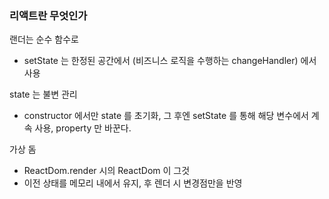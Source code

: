 ### 리액트란 무엇인가

랜더는 순수 함수로
- setState 는 한정된 공간에서 (비즈니스 로직을 수행하는 changeHandler) 에서 사용 

state 는 불변 관리
- constructor 에서만 state 를 초기화, 그 후엔 setState 를 통해 해당 변수에서 계속 사용, property 만 바꾼다.

가상 돔
- ReactDom.render 시의 ReactDom 이 그것
- 이전 상태를 메모리 내에서 유지, 후 렌더 시 변경점만을 반영